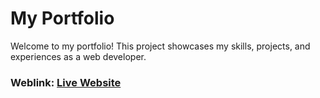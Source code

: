 # My Portfolio
Welcome to my portfolio! This project showcases my skills, projects, and experiences as a web developer.

### Weblink: [Live Website](https://rishavchanda.netlify.app)


